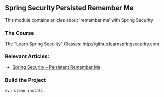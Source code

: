 ## Spring Security Persisted Remember Me

This module contains articles about 'remember me' with Spring Security

### The Course

The "Learn Spring Security" Classes: http://github.learnspringsecurity.com

### Relevant Articles: 

- [Spring Security – Persistent Remember Me](https://www.baeldung.com/spring-security-persistent-remember-me)

### Build the Project

```
mvn clean install
```
